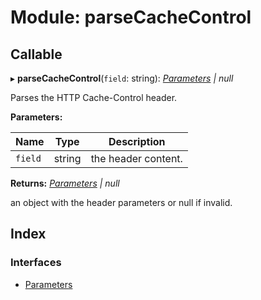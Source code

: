 
# Module: parseCacheControl

## Callable

▸ **parseCacheControl**(`field`: string): *[Parameters](../interfaces/_wreck_16_0_1_index_d_.client.parsecachecontrol.parameters.md) | null*

Parses the HTTP Cache-Control header.

**Parameters:**

Name | Type | Description |
------ | ------ | ------ |
`field` | string | the header content.  |

**Returns:** *[Parameters](../interfaces/_wreck_16_0_1_index_d_.client.parsecachecontrol.parameters.md) | null*

an object with the header parameters or null if invalid.

## Index

### Interfaces

* [Parameters](../interfaces/_wreck_16_0_1_index_d_.client.parsecachecontrol.parameters.md)

